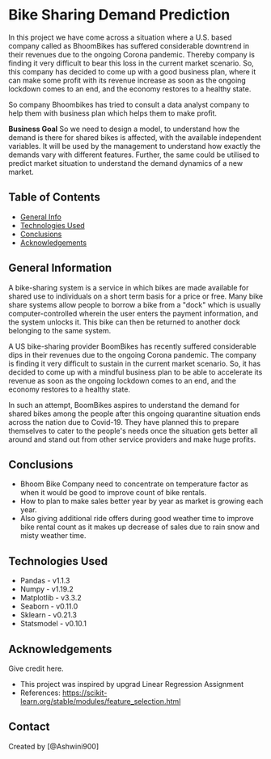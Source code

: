 # Bike Sharing Demand Prediction
In this project we have come across a situation where a U.S. based company called as BhoomBikes has suffered considerable downtrend in their revenues due to the ongoing Corona pandemic. Thereby company is finding it very difficult to bear this loss in the current market scenario. So, this company has decided to come up with a good business plan, where it can make some profit with its revenue increase as soon as the ongoing lockdown comes to an end, and the economy restores to a healthy state.

So company Bhoombikes has tried to consult a data analyst company to help them with business plan which helps them to make profit.

**Business Goal**
So we need to design a model, to understand how the demand is there for shared bikes is affected, with the available independent variables. It will be used by the management to understand how exactly the demands vary with different features. Further, the same could be utilised to predict market situation to understand the demand dynamics of a new market.


## Table of Contents
* [General Info](#general-information)
* [Technologies Used](#technologies-used)
* [Conclusions](#conclusions)
* [Acknowledgements](#acknowledgements)

<!-- You can include any other section that is pertinent to your problem -->

## General Information
A bike-sharing system is a service in which bikes are made available for shared use to individuals on a short term basis for a price or free. Many bike share systems allow people to borrow a bike from a "dock" which is usually computer-controlled wherein the user enters the payment information, and the system unlocks it. This bike can then be returned to another dock belonging to the same system.

A US bike-sharing provider BoomBikes has recently suffered considerable dips in their revenues due to the ongoing Corona pandemic. The company is finding it very difficult to sustain in the current market scenario. So, it has decided to come up with a mindful business plan to be able to accelerate its revenue as soon as the ongoing lockdown comes to an end, and the economy restores to a healthy state. 

In such an attempt, BoomBikes aspires to understand the demand for shared bikes among the people after this ongoing quarantine situation ends across the nation due to Covid-19. They have planned this to prepare themselves to cater to the people's needs once the situation gets better all around and stand out from other service providers and make huge profits.

## Conclusions
- Bhoom Bike Company need to concentrate on temperature factor as when it would be good to improve count of bike rentals.
- How to plan to make sales better year by year as market is growing each year.
- Also giving additional ride offers during good weather time to improve bike rental count as it makes up decrease of sales due to rain snow and misty weather time.

## Technologies Used
- Pandas  - v1.1.3
- Numpy - v1.19.2
- Matplotlib - v3.3.2
- Seaborn - v0.11.0
- Sklearn - v0.21.3
- Statsmodel - v0.10.1

## Acknowledgements
Give credit here.
- This project was inspired by upgrad Linear Regression Assignment
- References: https://scikit-learn.org/stable/modules/feature_selection.html

## Contact
Created by [@Ashwini900] 


<!-- Optional -->
<!-- ## License -->
<!-- This project is open source and available under the [... License](). -->

<!-- You don't have to include all sections - just the one's relevant to your project -->
